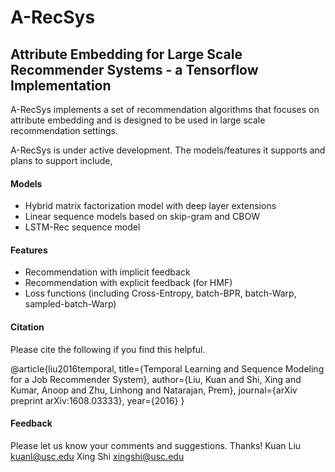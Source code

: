 # A-RecSys
## Attribute Embedding for Large Scale Recommender Systems - a Tensorflow Implementation

A-RecSys implements a set of recommendation algorithms that focuses on attribute embedding and is designed to be used in large scale recommendation settings.

A-RecSys is under active development. The models/features it supports and plans to support include,

#### Models
+ Hybrid matrix factorization model with deep layer extensions
+ Linear sequence models based on skip-gram and CBOW
+ LSTM-Rec sequence model


#### Features
+ Recommendation with implicit feedback
+ Recommendation with explicit feedback (for HMF)
+ Loss functions (including Cross-Entropy, batch-BPR, batch-Warp, sampled-batch-Warp)

#### Citation
Please cite the following if you find this helpful.

@article{liu2016temporal,
  title={Temporal Learning and Sequence Modeling for a Job Recommender System},
  author={Liu, Kuan and Shi, Xing and Kumar, Anoop and Zhu, Linhong and Natarajan, Prem},
  journal={arXiv preprint arXiv:1608.03333},
  year={2016}
}

#### Feedback
Please let us know your comments and suggestions. Thanks!
Kuan Liu kuanl@usc.edu
Xing Shi xingshi@usc.edu
